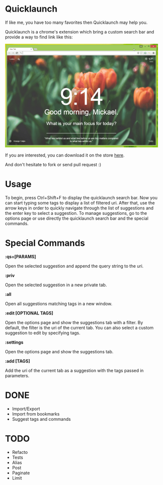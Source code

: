# Quicklaunch

If like me, you have too many favorites then Quicklaunch may help you.

Quicklaunch is a chrome's extension which bring a custom search bar and provide a way to find link like this:

![Use case](/src/img/demo.gif?raw=true "Use case")

If you are interested, you can download it on the store [here](https://chrome.google.com/webstore/detail/quicklaunch/pkcmlalpmnilmdhhfhopppiipaajoifm).

And don't hesitate to fork or send pull request :)

# Usage

To begin, press Ctrl+Shift+F to display the quicklaunch search bar. Now you can start typing some tags to display a list of filtered uri. After that, use the arrow keys in order to quickly navigate through the list of suggestions and the enter key to select a suggestion. To manage suggestions, go to the options page or use directly the quicklaunch search bar and the special commands.

# Special Commands

**:qs=[PARAMS]**

Open the selected suggestion and append the query string to the uri.

**:priv** 

Open the selected suggestion in a new private tab.

**:all** 

Open all suggestions matching tags in a new window.

**:edit [OPTIONAL TAGS]**

Open the options page and show the suggestions tab with a filter. By default, the filter is the uri of the current tab. You can also select a custom suggestion to edit by specifying tags.

**:settings** 

Open the options page and show the suggestions tab.

**:add [TAGS]**

Add the uri of the current tab as a suggestion with the tags passed in parameters.

# DONE

- Import/Export
- Import from bookmarks
- Suggest tags and commands

# TODO

- Refacto
- Tests
- Alias 
- Post 
- Paginate 
- Limit 
